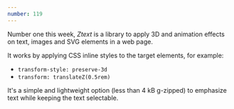 ```yaml
---
number: 119
---
```


Number one this week, _Ztext_ is a library to apply 3D and animation effects on text, images and SVG elements in a web page.

It works by applying CSS inline styles to the target elements, for example:

- `transform-style: preserve-3d`
- `transform: translateZ(0.5rem)`

It's a simple and lightweight option (less than 4 kB g-zipped) to emphasize text while keeping the text selectable.

